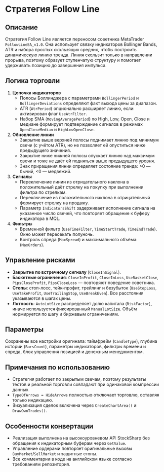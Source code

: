 # Стратегия Follow Line

## Описание
Стратегия Follow Line является переносом советника MetaTrader `FollowLineEA_v1.0`. Она использует связку индикаторов Bollinger Bands, ATR и набора простых скользящих средних, чтобы построить динамическую линию тренда. Линия скользит только в направлении прорыва, поэтому образует ступенчатую структуру и помогает удерживать позицию до завершения импульса.

## Логика торговли
1. **Цепочка индикаторов**
   - Полосы Боллинджера с параметрами `BollingerPeriod` и `BollingerDeviations` определяют факт выхода цены за диапазон.
   - ATR (`AtrPeriod`) опционально расширяет линию, если активирован флаг `UseAtrFilter`.
   - Набор SMA (`MovingAveragePeriod`) по High, Low, Open, Close и медиане формирует подтверждение сигналов в режимах `OpenCloseMedian` и `HighLowOpenClose`.
2. **Обновление линии**
   - Закрытие выше верхней полосы поднимает линию под минимум свечи (с учётом ATR), но не позволяет ей опуститься ниже предыдущего значения.
   - Закрытие ниже нижней полосы опускает линию над максимум свечи и тоже не даёт ей подняться выше предыдущего уровня.
   - Знак приращения линии определяет состояние тренда: >0 — бычий, <0 — медвежий.
3. **Сигналы**
   - Переключение линии из отрицательного наклона в положительный даёт стрелку на покупку при выполнении фильтра по стрелкам.
   - Переключение из положительного наклона в отрицательный формирует стрелку на продажу.
   - Параметр `IndicatorsShift` задерживает исполнение сигнала на указанное число свечей, что повторяет обращение к буферу индикатора в MQL.
4. **Фильтры**
   - Временной фильтр (`UseTimeFilter`, `TimeStartTrade`, `TimeEndTrade`). Окно может пересекать полуночь.
   - Контроль спреда (`MaxSpread`) и максимального объёма (`MaxOrders`).

## Управление рисками
- **Закрытие по встречному сигналу** (`CloseInSignal`).
- **Баскетные ограничения**: `CloseInProfit`, `CloseInLoss`, `UseBasketClose`, `PipsCloseProfit`, `PipsCloseLoss` — повторяют поведение советника.
- **Стопы**: стоп-лосс, тейк-профит, трейлинг и безубыток (`UseStopLoss`, `UseTakeProfit`, `UseTrailingStop`, `UseBreakEven`). Все расстояния указываются в шагах цены.
- **Лотность**: `AutoLotSize` распределяет долю капитала (`RiskFactor`), иначе используется фиксированный `ManualLotSize`. Объём нормируется по шагу и биржевым ограничениям.

## Параметры
Сохранены все настройки оригинала: таймфрейм (`CandleType`), глубина истории (`BarsCount`), параметры индикаторов, фильтры времени и спреда, блок управления позицией и денежным менеджментом.

## Примечания по использованию
- Стратегия работает по закрытым свечам, поэтому результаты тестов и реальной торговли совпадают при одинаковой компрессии данных.
- `TypeOfArrows = HideArrows` полностью отключает торговлю, оставляя только индикацию.
- Визуализация сделок включена через `CreateChartArea()` и `DrawOwnTrades()`.

## Особенности конвертации
- Реализация выполнена на высокоуровневом API StockSharp без обращения к индикаторным буферам через `GetValue`.
- Управление ордерами повторяет оригинальные вызовы `BuyMarket`/`SellMarket` и защитные стопы.
- Все комментарии в коде на английском языке согласно требованиям репозитория.
